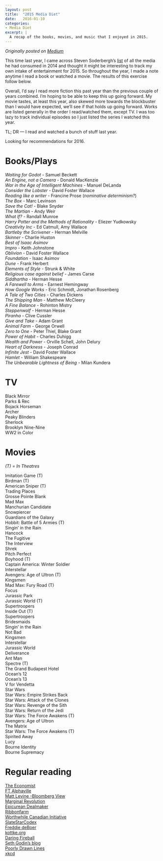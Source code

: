 ```yaml
---
layout: post
title:  "2015 Media Diet"
date:   2016-01-10
categories:
- Media Diet
excerpt: |
  A recap of the books, movies, and music that I enjoyed in 2015.
---
```


*Originally posted on [Medium](https://medium.com/@smflem/2015-media-diet-fd3cf84b9513)*

This time last year, I came across Steven Soderbergh’s [list](http://extension765.com/sdr/22-seen-read-2014) of all the media he had consumed in 2014 and thought it might be interesting to track my own intake of entertainment for 2015. So throughout the year, I made a note anytime I read a book or watched a movie. The results of this exercise follow below.

Overall, I’d say I read more fiction this past year than the previous couple of years combined. I’m hoping to be able to keep this up going forward. My movie tastes, at least this year, also skewed more towards the blockbuster than I would have expected, we’ll see if that holds up going forward.
Works are listed generally in the order I read/watched them, except TV. I was too lazy to track individual episodes so I just listed the series I watched this year.

TL; DR — I read and watched a bunch of stuff last year.

Looking for recommendations for 2016.

# **Books/Plays**

*Waiting for Godot* - Samuel Beckett <br>
*An Engine, not a Camera* - Donald MacKenzie<br>
*War in the Age of Intelligent Machines* - Manuel DeLanda<br>
*Consider the Lobster* - David Foster Wallace<br>
*Reading like a writer* - Francine Prose (*nominative determinism?*)<br>
*The Box* - Marc Levinson<br>
*Save the Cat!* - Blake Snyder<br>
*The Martian* - Andy Weir<br>
*What If?* - Randall Munroe<br>
*Harry Potter and the Methods of Rationality* - Eliezer Yudkowsky<br>
*Creativity Inc* - Ed Catmull, Amy Wallace<br>
*Bartleby the Scrivener* - Herman Melville<br>
*Skinner* - Charlie Huston<br>
*Best of Isaac Asimov*<br>
*Impro* - Keith Johnstone<br>
*Oblivion* - David Foster Wallace<br>
*Foundation* - Isaac Asimov<br>
*Dune* - Frank Herbert<br>
*Elements of Style* - Strunk & White<br>
*Religious case against belief* - James Carse<br>
*Siddhartha* - Herman Hesse<br>
*A Farewell to Arms* - Earnest Hemingway<br>
*How Google Works* - Eric Schmidt, Jonathan Rosenberg<br>
*A Tale of Two Cities* - Charles Dickens<br>
*The Shipping Man* - Matthew McCleery<br>
*A Fine Balance* - Rohinton Mistry<br>
*Steppenwolf* - Herman Hesse<br>
*Piranha* - Clive Cussler<br>
*Give and Take* - Adam Grant<br>
*Animal Farm* - George Orwell<br>
*Zero to One* - Peter Thiel, Blake Grant<br>
*Power of Habit* - Charles Duhigg<br>
*Wealth and Power* - Orville Schell, John Delury<br>
*Heart of Darkness* - Joseph Conrad<br>
*Infinite Jest* - David Foster Wallace<br>
*Hamlet* - William Shakespeare<br>
*The Unbearable Lightness of Being* - Milan Kundera<br>

# **TV**

Black Mirror<br>
Parks & Rec<br>
Bojack Horseman<br>
Archer<br>
Peaky Blinders<br>
Sherlock<br>
Brooklyn Nine-Nine<br>
WW2 in Color<br>

# **Movies**
*(T) = In Theatres*

Imitation Game (T)<br>
Birdman (T)<br>
American Sniper (T)<br>
Trading Places<br>
Grosse Pointe Blank<br>
Mad Max<br>
Manchurian Candidate<br>
Snowpiercer<br>
Guardians of the Galaxy<br>
Hobbit: Battle of 5 Armies (T)<br>
Singin’ in the Rain<br>
Hancock<br>
The Fugitive<br>
The Interview<br>
Shrek<br>
Pitch Perfect<br>
Boyhood (T)<br>
Captain America: Winter Soldier<br>
Interstellar<br>
Avengers: Age of Ultron (T)<br>
Kingsmen<br>
Mad Max: Fury Road (T)<br>
Focus<br>
Jurassic Park<br>
Jurassic World (T)<br>
Supertroopers<br>
Inside Out (T)<br>
Supertroopers<br>
Bridesmaids<br>
Singin’ in the Rain<br>
Not Bad<br>
Kingsmen<br>
Interstellar<br>
Jurassic World<br>
Deliverance<br>
Ant Man<br>
Spectre (T)<br>
The Grand Budapest Hotel<br>
Ocean’s 12<br>
Ocean’s 13<br>
V for Vendetta<br>
Star Wars<br>
Star Wars: Empire Strikes Back<br>
Star Wars: Attack of the Clones<br>
Star Wars: Revenge of the Sith<br>
Star Wars: Return of the Jedi<br>
Star Wars: The Force Awakens (T)<br>
Avengers: Age of Ultron<br>
The Matrix<br>
Star Wars: The Force Awakens (T)<br>
Spirited Away<br>
Lucy<br>
Bourne Identity<br>
Bourne Supremacy<br>

# **Regular reading**
[The Economist](https://www.economist.com/)<br>
[FT Alphaville](http://ftalphaville.ft.com/)<br>
[Matt Levine -Bloomberg View](http://www.bloombergview.com/contributors/matt-levine)<br>
[Marginal Revolution](http://marginalrevolution.com/)<br>
[Epicurean Dealmaker](http://epicureandealmaker.blogspot.ca/)<br>
[Ribbonfarm](http://www.ribbonfarm.com/)<br>
[Worthwhile Canadian Initiative](http://worthwhile.typepad.com/)<br>
[SlateStarCodex](http://slatestarcodex.com/)<br>
[Freddie deBoer](http://fredrikdeboer.com/blog/)<br>
[kottke.org](http://kottke.org/)<br>
[Daring Fireball](http://daringfireball.net/)<br>
[Seth Godin’s blog](http://sethgodin.typepad.com/)<br>
[Poorly Drawn Lines](http://poorlydrawnlines.com/)<br>
[xkcd](http://xkcd.com/#)<br>
